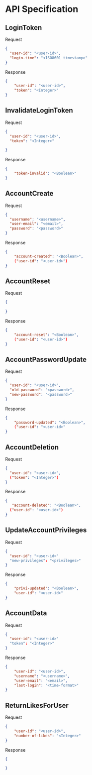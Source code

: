 # API Specification




## LoginToken

Request
```json
{
  "user-id": "<user-id>",
  "login-time": "<ISO8601 timestamp>"
}
```

Response
```json
{
    "user-id": "<user-id>",
    "token": "<Integer>"
}
```

## InvalidateLoginToken

Request
```json
{
  "user-id": "<user-id>",
  "token": "<Integer>"
  
}
```

Response
```json
{
    "token-invalid": "<Boolean>"
}
```

## AccountCreate

Request
```json
{
  "username": "<username>",
  "user-email": "<email>",
  "password": "<password>"
}
```

Response
```json
{
    "account-created": "<Boolean>",
    ("user-id": "<user-id>")
}
```

## AccountReset

Request
```json
{
  
}
```

Response
```json
{
    "account-reset": "<Boolean>",
    ("user-id": "<user-id>")
}
```

## AccountPasswordUpdate

Request
```json
{
  "user-id": "<user-id>",
  "old-password": "<password>",
  "new-password": "<password>"
}
```

Response
```json
{
    "password-updated": "<Boolean>",
    ("user-id": "<user-id>"
}
```

## AccountDeletion

Request
```json
{
  "user-id": "<user-id>",
  ("token": "<Integer>")
}
```

Response
```json
{
   "account-deleted": "<Boolean>",
  ("user-id": "<user-id>")
}
```


## UpdateAccountPrivileges

Request
```json
{
  "user-id": "<user-id>"
  "new-privileges": "<privileges>"
}
```

Response
```json
{
    "privi-updated": "<Boolean>",
    "user-id": "<user-id>"
}
```

## AccountData

Request
```json
{
  "user-id": "<user-id>"
  "token": "<Integer>"
}
```

Response
```json
{
    "user-id": "<user-id>",
    "username": "<username>",
    "user-email": "<email>",
    "last-login": "<time-format>"
}
```

## ReturnLikesForUser

Request
```json
{
    "user-id": "<user-id>",
    "number-of-likes": "<Integer>"
}
```

Response
```json
{
   
}
```
